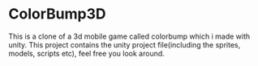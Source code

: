 # ColorBump3D
This is a clone of a 3d mobile game called colorbump which i made with unity. This project contains  the unity project file(including the sprites, models, scripts etc), feel free you look around. 

